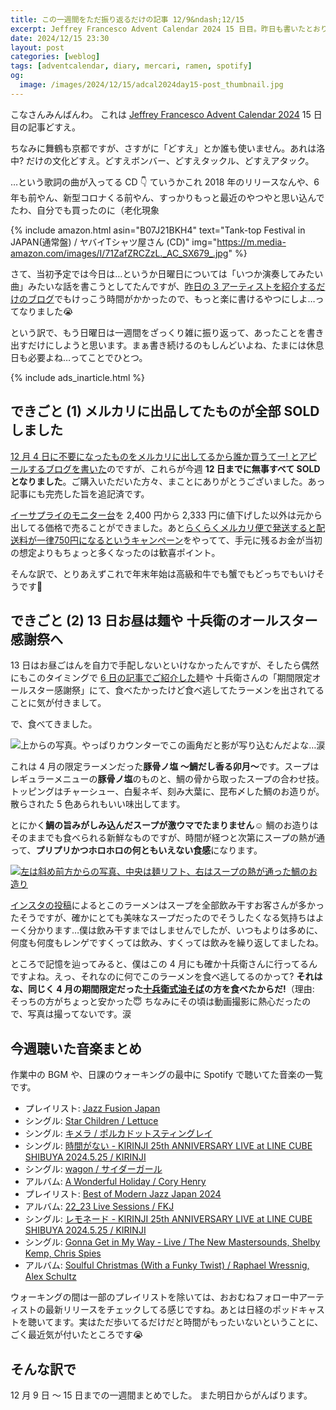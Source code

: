 ```yaml
---
title: この一週間をただ振り返るだけの記事 12/9&ndash;12/15
excerpt: Jeffrey Francesco Advent Calendar 2024 15 日目。昨日も書いたとおり土日祝日は何を書いても読まれないので、日曜はもう一週間を振り返るだけで終わろうと思います。とはいえ今週は割と色々なできごとがあったように思いますね。
date: 2024/12/15 23:30
layout: post
categories: [weblog]
tags: [adventcalendar, diary, mercari, ramen, spotify]
og:
  image: /images/2024/12/15/adcal2024day15-post_thumbnail.jpg
---
```


こなさんみんばんわ。
これは [Jeffrey Francesco Advent Calendar 2024][adcal] 15 日目の記事どすえ。

ちなみに舞鶴も京都ですが、さすがに「どすえ」とか誰も使いません。あれは洛中? だけの文化どすえ。どすえボンバー、どすえタックル、どすえアタック。

…という歌詞の曲が入ってる CD 👇 ていうかこれ 2018 年のリリースなんや、6 年も前やん、新型コロナくる前やん、すっかりもっと最近のやつやと思い込んでたわ、自分でも買ったのに（老化現象

{% include amazon.html asin="B07J21BKH4" text="Tank-top Festival in JAPAN(通常盤) / ヤバイTシャツ屋さん (CD)" img="https://m.media-amazon.com/images/I/71ZafZRCZzL._AC_SX679_.jpg" %}

[adcal]: https://adventar.org/calendars/10886

さて、当初予定では今日は…というか日曜日については「いつか演奏してみたい曲」みたいな話を書こうとしてたんですが、[昨日の 3 アーティストを紹介するだけのブログ][1214]でもけっこう時間がかかったので、もっと楽に書けるやつにしよ…ってなりました😭

[1214]: /weblog/2024121401/

という訳で、もう日曜日は一週間をざっくり雑に振り返って、あったことを書き出すだけにしようと思います。まぁ書き続けるのもしんどいよね、たまには休息日も必要よね…ってことでひとつ。

{% include ads_inarticle.html %}


## できごと (1) メルカリに出品してたものが全部 SOLD しました

[12 月 4 日に不要になったものをメルカリに出してるから誰か買うてー! とアピールするブログを書いた][1204]のですが、これらが今週 **12 日までに無事すべて SOLD となりました**。ご購入いただいた方々、まことにありがとうございました。あっ記事にも完売した旨を追記済です。

[1204]: /weblog/2024120401/

[イーサプライのモニター台][esupply]を 2,400 円から 2,333 円に値下げした以外は元から出してる価格で売ることができました。あと[らくらくメルカリ便で発送すると配送料が一律750円になるというキャンペーン][campaign]をやってて、手元に残るお金が当初の想定よりもちょっと多くなったのは歓喜ポイント。

[esupply]: https://jp.mercari.com/item/m83461610755
[campaign]: https://campaign.jp.mercari.com/pages/202412rakuraku_shipping750/index.html

そんな訳で、とりあえずこれで年末年始は高級和牛でも蟹でもどっちでもいけそうです🤣


## できごと (2) 13 日お昼は麺や 十兵衛のオールスター感謝祭へ

13 日はお昼ごはんを自力で手配しないといけなかったんですが、そしたら偶然にもこのタイミングで [6 日の記事でご紹介した][1206]麺や 十兵衛さんの「期間限定オールスター感謝祭」にて、食べたかったけど食べ逃してたラーメンを出されてることに気が付きまして。

[1206]: /weblog/2024120601/

で、食べてきました。

![上からの写真。やっぱりカウンターでこの画角だと影が写り込むんだよな…涙](/images/2024/12/15/jubee-tai-1.jpg)

これは 4 月の限定ラーメンだった<b>豚骨ノ塩 〜鯛だし香る卯月〜</b>です。スープはレギュラーメニューの<b>豚骨ノ塩</b>のものと、鯛の骨から取ったスープの合わせ技。トッピングはチャーシュー、白髪ネギ、刻み大葉に、昆布〆した鯛のお造りが。散らされた 5 色あられもいい味出してます。

とにかく**鯛の旨みがしみ込んだスープが激ウマでたまりません**☺️ 鯛のお造りはそのままでも食べられる新鮮なものですが、時間が経つと次第にスープの熱が通って、**プリプリかつホロホロの何ともいえない食感**になります。

[![左は斜め前方からの写真、中央は麺リフト、右はスープの熱が通った鯛のお造り][p2thumb]][p2full]

[p2thumb]: /images/2024/12/15/jubee-tai-2-thumb.jpg
[p2full]: /images/2024/12/15/jubee-tai-2-full.jpg

[インスタの投稿][insta]によるとこのラーメンはスープを全部飲み干すお客さんが多かったそうですが、確かにとても美味なスープだったのでそうしたくなる気持ちはよーく分かります…僕は飲み干すまではしませんでしたが、いつもよりは多めに、何度も何度もレンゲですくっては飲み、すくっては飲みを繰り返してましたね。

[insta]: https://www.instagram.com/p/DDlHsJjTNSb/

ところで記憶を辿ってみると、僕はこの 4 月にも確か十兵衛さんに行ってるんですよね。えっ、それなのに何でこのラーメンを食べ逃してるのかって? **それはな、同じく 4 月の期間限定だった[十兵衛式油そば][abura]の方を食べたからだ!**（理由: そっちの方がちょっと安かった😇
ちなみにその頃は動画撮影に熱心だったので、写真は撮ってないです。涙

[abura]: https://www.instagram.com/p/C5PQW-OS-HY/


## 今週聴いた音楽まとめ

作業中の BGM や、日課のウォーキングの最中に Spotify で聴いてた音楽の一覧です。

- プレイリスト: [Jazz Fusion Japan](https://open.spotify.com/playlist/37i9dQZF1DWXHgXkgBOlTI?si=V07OBoc2SF6g6jx3uJYWBg&pi=a-jirHGhwyRC2f)
- シングル: [Star Children / Lettuce](https://open.spotify.com/track/3rKWmPEbCNfrQBTmluOVGw?si=G9ZWmIZcSm2cFwOsg60tJg)
- シングル: [キメラ / ポルカドットスティングレイ](https://open.spotify.com/track/0EoXfIYlcpvmHjG1faJYIA?si=st3gqe6vS3qxr1GniUhZ_Q)
- シングル: [時間がない - KIRINJI 25th ANNIVERSARY LIVE at LINE CUBE SHIBUYA 2024.5.25 / KIRINJI](https://open.spotify.com/track/5vESrzDHcHhaUE40XXlKH7?si=2YlTlvq-Ty-D_3UvqfTReg)
- シングル: [wagon / サイダーガール](https://open.spotify.com/track/5roUCXqvMpilr43JipuuFf?si=jmbUqdDMSd20jxZGEIOI0w)
- アルバム: [A Wonderful Holiday / Cory Henry](https://open.spotify.com/album/3X8ZzIzI0IdRQWmGv7h6uG?si=dEv4JBmwR_W8AnejstCV-w)
- プレイリスト: [Best of Modern Jazz Japan 2024](https://open.spotify.com/playlist/37i9dQZF1DWYlkaIXzVDZT?si=beY9k6LgTxCQU51UJ6oFsA&pi=a-pIr6EzB-QqKT)
- アルバム: [22_23 Live Sessions / FKJ](https://open.spotify.com/album/1b3NsihzoLqeLHce2lhnAt?si=zJaqx0_iRf27hyA3oiqOmg)
- シングル: [レモネード - KIRINJI 25th ANNIVERSARY LIVE at LINE CUBE SHIBUYA 2024.5.25 / KIRINJI](https://open.spotify.com/track/1FcBU9vugzOP1fG9cQ8CGB?si=618F4_aaQm2ZlYflLZNKyQ)
- シングル: [Gonna Get in My Way - Live / The New Mastersounds, Shelby Kemp, Chris Spies](https://open.spotify.com/track/1mPUZ3AQqPJ4YnmqR1Q80j?si=GFvefTTKT_6ksT3GiwxICg)
- アルバム: [Soulful Christmas (With a Funky Twist) / Raphael Wressnig, Alex Schultz](https://open.spotify.com/album/33O5NeJlumG1MauxlQT78m?si=jS3BCHxpQfCDc2mM3QQYCg)

ウォーキングの間は一部のプレイリストを除いては、おおむねフォロー中アーティストの最新リリースをチェックしてる感じですね。あとは日経のポッドキャストを聴いてます。実はただ歩いてるだけだと時間がもったいないということに、ごく最近気が付いたところです😭


## そんな訳で

12 月 9 日 〜 15 日までの一週間まとめでした。
また明日からがんばります。
